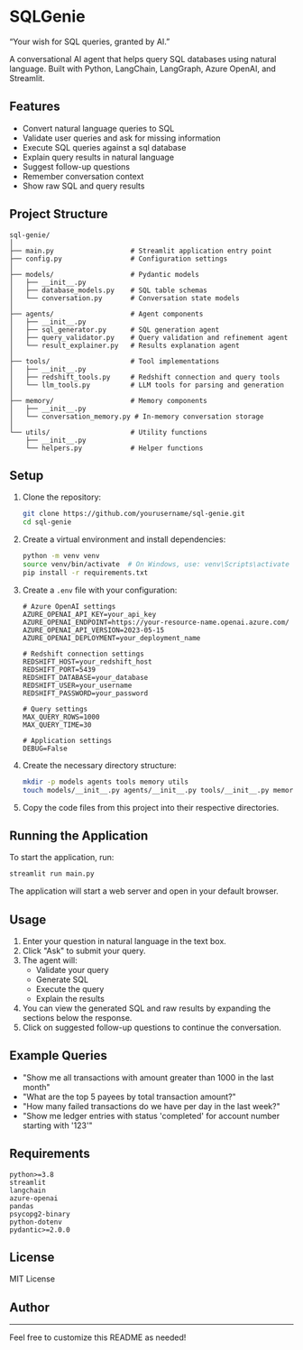 # SQLGenie
“Your wish for SQL queries, granted by AI.”

A conversational AI agent that helps query SQL databases using natural language. Built with Python, LangChain, LangGraph, Azure OpenAI, and Streamlit.

## Features

- Convert natural language queries to SQL
- Validate user queries and ask for missing information
- Execute SQL queries against a sql database
- Explain query results in natural language
- Suggest follow-up questions
- Remember conversation context
- Show raw SQL and query results

## Project Structure

```
sql-genie/
│
├── main.py                   # Streamlit application entry point
├── config.py                 # Configuration settings
│
├── models/                   # Pydantic models
│   ├── __init__.py
│   ├── database_models.py    # SQL table schemas
│   └── conversation.py       # Conversation state models
│
├── agents/                   # Agent components
│   ├── __init__.py
│   ├── sql_generator.py      # SQL generation agent
│   ├── query_validator.py    # Query validation and refinement agent
│   └── result_explainer.py   # Results explanation agent
│
├── tools/                    # Tool implementations
│   ├── __init__.py
│   ├── redshift_tools.py     # Redshift connection and query tools
│   └── llm_tools.py          # LLM tools for parsing and generation
│
├── memory/                   # Memory components
│   ├── __init__.py
│   └── conversation_memory.py # In-memory conversation storage
│
└── utils/                    # Utility functions
    ├── __init__.py
    └── helpers.py            # Helper functions
```

## Setup

1. Clone the repository:
   ```bash
   git clone https://github.com/yourusername/sql-genie.git
   cd sql-genie
   ```

2. Create a virtual environment and install dependencies:
   ```bash
   python -m venv venv
   source venv/bin/activate  # On Windows, use: venv\Scripts\activate
   pip install -r requirements.txt
   ```

3. Create a `.env` file with your configuration:
   ```
   # Azure OpenAI settings
   AZURE_OPENAI_API_KEY=your_api_key
   AZURE_OPENAI_ENDPOINT=https://your-resource-name.openai.azure.com/
   AZURE_OPENAI_API_VERSION=2023-05-15
   AZURE_OPENAI_DEPLOYMENT=your_deployment_name

   # Redshift connection settings
   REDSHIFT_HOST=your_redshift_host
   REDSHIFT_PORT=5439
   REDSHIFT_DATABASE=your_database
   REDSHIFT_USER=your_username
   REDSHIFT_PASSWORD=your_password

   # Query settings
   MAX_QUERY_ROWS=1000
   MAX_QUERY_TIME=30

   # Application settings
   DEBUG=False
   ```

4. Create the necessary directory structure:
   ```bash
   mkdir -p models agents tools memory utils
   touch models/__init__.py agents/__init__.py tools/__init__.py memory/__init__.py utils/__init__.py
   ```

5. Copy the code files from this project into their respective directories.

## Running the Application

To start the application, run:

```bash
streamlit run main.py
```

The application will start a web server and open in your default browser.

## Usage

1. Enter your question in natural language in the text box.
2. Click "Ask" to submit your query.
3. The agent will:
   - Validate your query
   - Generate SQL
   - Execute the query
   - Explain the results
4. You can view the generated SQL and raw results by expanding the sections below the response.
5. Click on suggested follow-up questions to continue the conversation.

## Example Queries

- "Show me all transactions with amount greater than 1000 in the last month"
- "What are the top 5 payees by total transaction amount?"
- "How many failed transactions do we have per day in the last week?"
- "Show me ledger entries with status 'completed' for account number starting with '123'"

## Requirements

```
python>=3.8
streamlit
langchain
azure-openai
pandas
psycopg2-binary
python-dotenv
pydantic>=2.0.0
```

## License

MIT License

## Author


---

Feel free to customize this README as needed!
